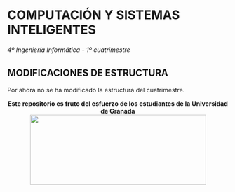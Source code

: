 # COMPUTACIÓN Y SISTEMAS INTELIGENTES

###### 4º Ingeniería Informática - 1º cuatrimestre

## MODIFICACIONES DE ESTRUCTURA

Por ahora no se ha modificado la estructura del cuatrimestre.

<p align="center">
   <b>Este repositorio es fruto del esfuerzo de los estudiantes de la Universidad de Granada</b></br>
   <a href="http://deiit.ugr.es/"><img width="401" height="160" src="https://deiit.ugr.es/img/logo-DEIIT.png"> </a>
</p>